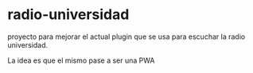 # radio-universidad

proyecto para mejorar el actual plugin que se usa para escuchar la radio universidad. 

La idea es que el mismo pase a ser una PWA
